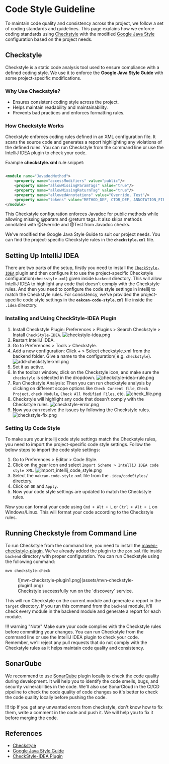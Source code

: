 # Code Style Guideline

To maintain code quality and consistency across the project, we follow a set of coding standards and guidelines. This
page explains how we enforce coding standards using [Checkstyle](https://checkstyle.org/) with the
modified [Google Java Style](https://google.github.io/styleguide/javaguide.html) configuration based on the project
needs.

## Checkstyle

Checkstyle is a static code analysis tool used to ensure compliance with a defined coding style. We use it to enforce
the **Google Java Style Guide** with some project-specific modifications.

### Why Use Checkstyle?

- Ensures consistent coding style across the project.
- Helps maintain readability and maintainability.
- Prevents bad practices and enforces formatting rules.

### How Checkstyle Works

Checkstyle enforces coding rules defined in an XML configuration file. It scans the source code and generates a report
highlighting any violations of the defined rules. You can run Checkstyle from the command line or use the IntelliJ IDEA
plugin to check your code.

Example **checkstyle.xml** rule snippet:

```xml

<module name="JavadocMethod">
    <property name="accessModifiers" value="public"/>
    <property name="allowMissingParamTags" value="true"/>
    <property name="allowMissingReturnTag" value="true"/>
    <property name="allowedAnnotations" value="Override, Test"/>
    <property name="tokens" value="METHOD_DEF, CTOR_DEF, ANNOTATION_FIELD_DEF"/>
</module>
```

This Checkstyle configuration enforces Javadoc for public methods while allowing missing @param and @return tags. It
also skips methods annotated with @Override and @Test from Javadoc checks.

We've modified the Google Java Style Guide to suit our project needs. You can find the project-specific Checkstyle rules
in the **`checkstyle.xml`** file.

## Setting Up IntelliJ IDEA

There are two parts of the setup, firstly you need to install the
[`CheckStyle-IDEA`](https://plugins.jetbrains.com/plugin/1065-checkstyle-idea) plugin and then configure it to use the
project-specific Checkstyle configuration(`checkstyle.xml`) given inside `backend` directory. This will allow IntelliJ
IDEA to highlight any code that doesn't comply with the Checkstyle rules.
And then you need to configure the code style settings in intellij to match the Checkstyle rules. For consistency, we've
provided
the project-specific code style settings in the **`oakcan-code-style.xml`** file inside the `.idea` directory.

### Installing and Using CheckStyle-IDEA Plugin

1. Install Checkstyle Plugin: Preferences > Plugins > Search Checkstyle > Install `CheckStyle-IDEA`.
   ![checkstyle-idea.png](assets/checkstyle-idea.png)
2. Restart IntelliJ IDEA.
3. Go to Preferences > Tools > Checkstyle.
4. Add a new configuration: Click + > Select checkstyle.xml from the backend folder. Give a name to the configuration(
   e.g. `checkstyle`).
   ![add-checkstyle-xml.png](assets/add-checkstyle-xml.png)
5. Set it as active.
6. In the toolbar window, click on the Checkstyle icon, and make sure the `checkstyle` is selected in the dropdown.
   ![checkstyle-idea-rule.png](assets/checkstyle-idea-rule.png)
7. Run Checkstyle Analysis: Then you can run checkstyle analysis by clicking on different scope options like
   `Check Current file`, `Check Project`, `check Module`, `Check All Modified Files`, etc.
   ![check_file.png](assets/check_file.png)
8. Checkstyle will highlight any code that doesn't comply with the Checkstyle rules.
   ![checkstyle-error.png](assets/checkstyle-error.png)
9. Now you can resolve the issues by following the Checkstyle rules.
   ![checkstyle-fix.png](assets/checkstyle-fix.png)

### Setting Up Code Style

To make sure your intellij code style settings match the Checkstyle rules, you need to import the project-specific code
style settings. Follow the below steps to import the code style settings:

1. Go to Preferences > Editor > Code Style.
2. Click on the gear icon and select `Import Scheme > IntelliJ IDEA code style XML`.
   ![import_intellij_code_style.png](assets/import_intellij_code_style.png)
3. Select the `oakcan-code-style.xml` file from the `.idea/codeStyles/` directory.
4. Click on `OK` and `Apply`.
5. Now your code style settings are updated to match the Checkstyle rules.

Now you can format your code using `Cmd + Alt + L` or `Ctrl + Alt + L` on Windows/Linux. This will format your code
according to the Checkstyle rules.

## Running Checkstyle from Command Line

To run Checkstyle from the command line, you need to install
the [maven-checkstyle-plugin](https://maven.apache.org/plugins/maven-checkstyle-plugin/usage.html). We've already added
the plugin to the `pom.xml` file inside `backend` directory with proper configuration. You can run Checkstyle using the following command:

```shell
mvn checkstyle:check
```

<figure markdown="span">
![mvn-checkstyle-plugin1.png](assets/mvn-checkstyle-plugin1.png)
<figcaption>Checkstyle successfully run on the `discovery` service.</figcaption>
</figure>

This will run Checkstyle on the current module and generate a report in the `target` directory. If you run this command
from the `backend` module, it'll check every module in the backend module and generate a report for each module.

!!! warning "Note"
      Make sure your code complies with the Checkstyle rules before committing your changes. You can run Checkstyle from
      the command line or use the IntelliJ IDEA plugin to check your code. Remember, we'll reject any pull requests that do
      not comply with the Checkstyle rules as it helps maintain code quality and consistency.

## SonarQube

We recommend to use [SonarQube](https://plugins.jetbrains.com/plugin/7973-sonarqube-for-ide) plugin locally to check the
code quality during development. It will help you to identify the code smells, bugs, and security vulnerabilities in the
code. We'll also use SonarCloud in the CI/CD pipeline to check the code quality of code changes so it's better to check the
code quality locally before pushing the code.

!!! tip
      If you get any unwanted errors from checkstyle, don't know how to fix them, write a comment in the code and push it. We
      will help you to fix it before merging the code.


## References

- [Checkstyle](https://checkstyle.org/)
- [Google Java Style Guide](https://google.github.io/styleguide/javaguide.html)
- [CheckStyle-IDEA Plugin](https://plugins.jetbrains.com/plugin/1065-checkstyle-idea)


